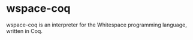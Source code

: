 # wspace-coq

wspace-coq is an interpreter for the Whitespace programming language, written in
Coq.
